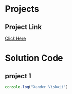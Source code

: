# Projects

## Project Link
[Click Here]()

# Solution Code

## project 1

```javascript
console.log("Xander Viskoii")
```